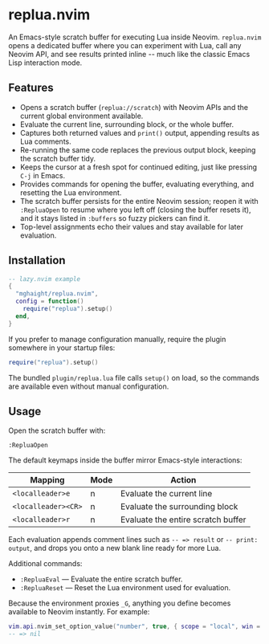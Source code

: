 # replua.nvim

An Emacs-style scratch buffer for executing Lua inside Neovim. `replua.nvim`
opens a dedicated buffer where you can experiment with Lua, call any Neovim
API, and see results printed inline -- much like the classic Emacs Lisp
interaction mode.

## Features

- Opens a scratch buffer (`replua://scratch`) with Neovim APIs and the current
  global environment available.
- Evaluate the current line, surrounding block, or the whole buffer.
- Captures both returned values and `print()` output, appending results as Lua
  comments.
- Re-running the same code replaces the previous output block, keeping the
  scratch buffer tidy.
- Keeps the cursor at a fresh spot for continued editing, just like pressing
  `C-j` in Emacs.
- Provides commands for opening the buffer, evaluating everything, and
  resetting the Lua environment.
- The scratch buffer persists for the entire Neovim session; reopen it with
  `:RepluaOpen` to resume where you left off (closing the buffer resets it),
  and it stays listed in `:buffers` so fuzzy pickers can find it.
- Top-level assignments echo their values and stay available for later
  evaluation.

## Installation

```lua
-- lazy.nvim example
{
  "mghaight/replua.nvim",
  config = function()
    require("replua").setup()
  end,
}
```

If you prefer to manage configuration manually, require the plugin somewhere in
your startup files:

```lua
require("replua").setup()
```

The bundled `plugin/replua.lua` file calls `setup()` on load, so the commands
are available even without manual configuration.

## Usage

Open the scratch buffer with:

```
:RepluaOpen
```

The default keymaps inside the buffer mirror Emacs-style interactions:

| Mapping             | Mode | Action                                |
|---------------------|------|---------------------------------------|
| `<localleader>e`    | n    | Evaluate the current line             |
| `<localleader><CR>` | n    | Evaluate the surrounding block        |
| `<localleader>r`    | n    | Evaluate the entire scratch buffer    |

Each evaluation appends comment lines such as `-- => result` or `-- print:
output`, and drops you onto a new blank line ready for more Lua.

Additional commands:

- `:RepluaEval` &mdash; Evaluate the entire scratch buffer.
- `:RepluaReset` &mdash; Reset the Lua environment used for evaluation.

Because the environment proxies `_G`, anything you define becomes available to
Neovim instantly. For example:

```lua
vim.api.nvim_set_option_value("number", true, { scope = "local", win = 0 })
-- => nil
```

<!--
## Configuration

Customize behaviour through `setup()`:

```lua
require("replua").setup({
  open_command = "botright 15split",
  keymaps = {
    eval_line = "<leader>rl",
    eval_block = nil, -- disable
    eval_buffer = "<leader>ra",
  },
  intro_lines = {
    "-- replua.nvim",
    "-- Custom scratch buffer - happy hacking!",
    "",
  },
  print_prefix = "-- -> ",
  result_prefix = "-- => ",
  newline_after_result = true,
  persist_env = true,
})
```

Any option may be omitted to keep the defaults. Tables are merged, so
redefining a single keymap leaves the others untouched.
-->
